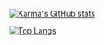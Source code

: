 [![Karma's GitHub stats](https://github-readme-stats.vercel.app/api?username=Ie-Karma&show_icons=true&theme=merko)](https://github.com/Ie-Karma/github-readme-stats)

[![Top Langs](https://github-readme-stats.vercel.app/api/top-langs/?username=Ie-Karma&hide_progress=false&show_icons=true&theme=merko)](https://github.com/Ie-Karma/github-readme-stats)
